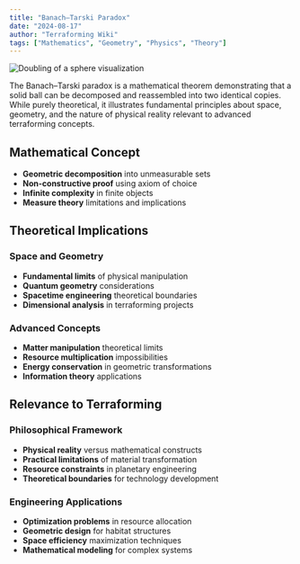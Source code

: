 ```yaml
---
title: "Banach–Tarski Paradox"
date: "2024-08-17"
author: "Terraforming Wiki"
tags: ["Mathematics", "Geometry", "Physics", "Theory"]
---
```


![Doubling of a sphere visualization](https://upload.wikimedia.org/wikipedia/commons/a/a7/Doubling_of_a_sphere%2C_as_per_the_Banach-Tarski_Theorem.png)

The Banach–Tarski paradox is a mathematical theorem demonstrating that a solid ball can be decomposed and reassembled into two identical copies. While purely theoretical, it illustrates fundamental principles about space, geometry, and the nature of physical reality relevant to advanced terraforming concepts.

## Mathematical Concept

- **Geometric decomposition** into unmeasurable sets
- **Non-constructive proof** using axiom of choice
- **Infinite complexity** in finite objects
- **Measure theory** limitations and implications

## Theoretical Implications

### Space and Geometry
- **Fundamental limits** of physical manipulation
- **Quantum geometry** considerations
- **Spacetime engineering** theoretical boundaries
- **Dimensional analysis** in terraforming projects

### Advanced Concepts
- **Matter manipulation** theoretical limits
- **Resource multiplication** impossibilities
- **Energy conservation** in geometric transformations
- **Information theory** applications

## Relevance to Terraforming

### Philosophical Framework
- **Physical reality** versus mathematical constructs
- **Practical limitations** of material transformation
- **Resource constraints** in planetary engineering
- **Theoretical boundaries** for technology development

### Engineering Applications
- **Optimization problems** in resource allocation
- **Geometric design** for habitat structures
- **Space efficiency** maximization techniques
- **Mathematical modeling** for complex systems